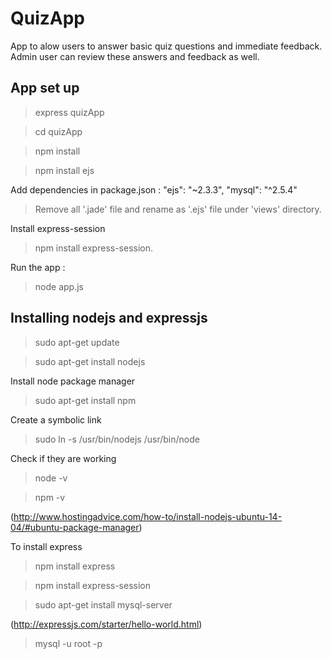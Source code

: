 # QuizApp
App to alow users to answer basic quiz questions and immediate feedback.
Admin user can review these answers and feedback as well.

App set up
------------ 

> express quizApp

> cd quizApp

> npm install 

> npm install ejs

Add dependencies in package.json :
    "ejs": "~2.3.3",
    "mysql": "^2.5.4"
    
> Remove all '.jade' file and rename as '.ejs' file under 'views' directory.


Install express-session

> npm install express-session.

Run the app : 

> node app.js


Installing nodejs and expressjs
--------------------------------------

> sudo apt-get update

> sudo apt-get install nodejs

Install node package manager
> sudo apt-get install npm

Create a symbolic link
> sudo ln -s /usr/bin/nodejs /usr/bin/node

Check if they are working
> node -v

> npm -v

(http://www.hostingadvice.com/how-to/install-nodejs-ubuntu-14-04/#ubuntu-package-manager)

To install express
> npm install express

> npm install express-session

>sudo apt-get install mysql-server

(http://expressjs.com/starter/hello-world.html)

> mysql -u root -p
